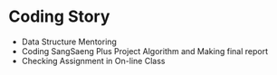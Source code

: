 # Coding Story

- Data Structure Mentoring
- Coding SangSaeng Plus Project Algorithm and Making final report
- Checking Assignment in On-line Class
